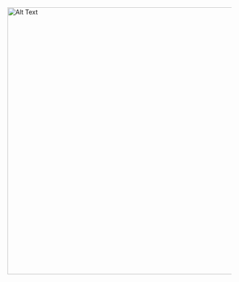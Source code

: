 <img src="https://github.com/user-attachments/assets/5ac51e2d-ece0-4b50-b9e2-e40d2c06296f" alt="Alt Text" width="600" height="600">
